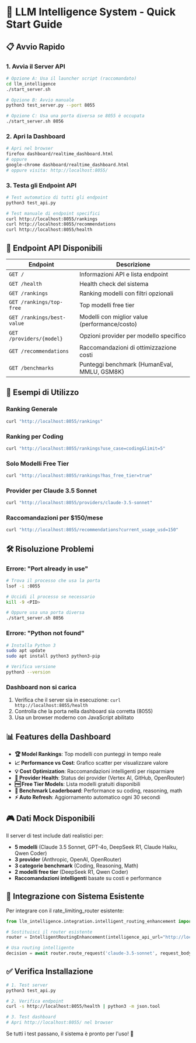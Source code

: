 # 🚀 LLM Intelligence System - Quick Start Guide

## 📋 Avvio Rapido

### 1. Avvia il Server API

```bash
# Opzione A: Usa il launcher script (raccomandato)
cd llm_intelligence
./start_server.sh

# Opzione B: Avvio manuale
python3 test_server.py --port 8055

# Opzione C: Usa una porta diversa se 8055 è occupata
./start_server.sh 8056
```

### 2. Apri la Dashboard

```bash
# Apri nel browser
firefox dashboard/realtime_dashboard.html
# oppure
google-chrome dashboard/realtime_dashboard.html
# oppure visita: http://localhost:8055/
```

### 3. Testa gli Endpoint API

```bash
# Test automatico di tutti gli endpoint
python3 test_api.py

# Test manuale di endpoint specifici
curl http://localhost:8055/rankings
curl http://localhost:8055/recommendations
curl http://localhost:8055/health
```

## 🔗 Endpoint API Disponibili

| Endpoint | Descrizione |
|----------|-------------|
| `GET /` | Informazioni API e lista endpoint |
| `GET /health` | Health check del sistema |
| `GET /rankings` | Ranking modelli con filtri opzionali |
| `GET /rankings/top-free` | Top modelli free tier |
| `GET /rankings/best-value` | Modelli con miglior value (performance/costo) |
| `GET /providers/{model}` | Opzioni provider per modello specifico |
| `GET /recommendations` | Raccomandazioni di ottimizzazione costi |
| `GET /benchmarks` | Punteggi benchmark (HumanEval, MMLU, GSM8K) |

## 🎯 Esempi di Utilizzo

### Ranking Generale
```bash
curl "http://localhost:8055/rankings"
```

### Ranking per Coding
```bash
curl "http://localhost:8055/rankings?use_case=coding&limit=5"
```

### Solo Modelli Free Tier
```bash
curl "http://localhost:8055/rankings?has_free_tier=true"
```

### Provider per Claude 3.5 Sonnet
```bash
curl "http://localhost:8055/providers/claude-3.5-sonnet"
```

### Raccomandazioni per $150/mese
```bash
curl "http://localhost:8055/recommendations?current_usage_usd=150"
```

## 🛠️ Risoluzione Problemi

### Errore: "Port already in use"
```bash
# Trova il processo che usa la porta
lsof -i :8055

# Uccidi il processo se necessario
kill -9 <PID>

# Oppure usa una porta diversa
./start_server.sh 8056
```

### Errore: "Python not found"
```bash
# Installa Python 3
sudo apt update
sudo apt install python3 python3-pip

# Verifica versione
python3 --version
```

### Dashboard non si carica
1. Verifica che il server sia in esecuzione: `curl http://localhost:8055/health`
2. Controlla che la porta nella dashboard sia corretta (8055)
3. Usa un browser moderno con JavaScript abilitato

## 📊 Features della Dashboard

- **🏆 Model Rankings**: Top modelli con punteggi in tempo reale
- **📈 Performance vs Cost**: Grafico scatter per visualizzare valore
- **💡 Cost Optimization**: Raccomandazioni intelligenti per risparmiare
- **🔧 Provider Health**: Status dei provider (Vertex AI, GitHub, OpenRouter)
- **🆓 Free Tier Models**: Lista modelli gratuiti disponibili
- **🎯 Benchmark Leaderboard**: Performance su coding, reasoning, math
- **⚡ Auto Refresh**: Aggiornamento automatico ogni 30 secondi

## 🎮 Dati Mock Disponibili

Il server di test include dati realistici per:
- **5 modelli** (Claude 3.5 Sonnet, GPT-4o, DeepSeek R1, Claude Haiku, Qwen Coder)
- **3 provider** (Anthropic, OpenAI, OpenRouter)
- **3 categorie benchmark** (Coding, Reasoning, Math)
- **2 modelli free tier** (DeepSeek R1, Qwen Coder)
- **Raccomandazioni intelligenti** basate su costi e performance

## 🔄 Integrazione con Sistema Esistente

Per integrare con il rate_limiting_router esistente:

```python
from llm_intelligence.integration.intelligent_routing_enhancement import IntelligentRoutingEnhancement

# Sostituisci il router esistente
router = IntelligentRoutingEnhancement(intelligence_api_url="http://localhost:8055")

# Usa routing intelligente
decision = await router.route_request('claude-3.5-sonnet', request_body)
```

## ✅ Verifica Installazione

```bash
# 1. Test server
python3 test_api.py

# 2. Verifica endpoint
curl -s http://localhost:8055/health | python3 -m json.tool

# 3. Test dashboard
# Apri http://localhost:8055/ nel browser
```

Se tutti i test passano, il sistema è pronto per l'uso! 🎉